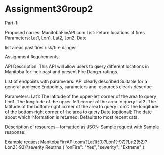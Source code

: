 # Assignment3Group2
Part-1:

Proposed names: ManitobaFireAPI.com
List: Return locations of fires
Parameters: Lat1, Lon1, Lat2, Lon2, Date

list areas
past fires
risk/fire danger

Assignment Requirements:

API Description:  This API will allow users to query different locations in Manitoba for their past and present Fire Danger ratings.

List of endpoints with parameters:
  APi clearly described
  Suitable for a general audience
  Endpoints, parameters and resources clearly describe
  
  Parameters:
    Lat1: The latitude of the upper-left corner of the area to query
    Lon1: The longitude of the upper-left corner of the area to query
    Lat2: The latitude of the bottom-right corner of the area to query
    Lon2: The longitude of the bottom-right corner of the area to query
    Date (optional): The date about which information is returned. Defaults to most recent data.
    
Description  of resources—formatted as JSON:
Sample request with Sample response:

Example request
  ManitobaFireAPI.com/?Lat1(50)?Lon1(-97)?Lat2(52)?Lon2(-93)?severity
  Reutrns 
  {
    "onFire": "Yes",
    "severity": "Extreme"
  }

